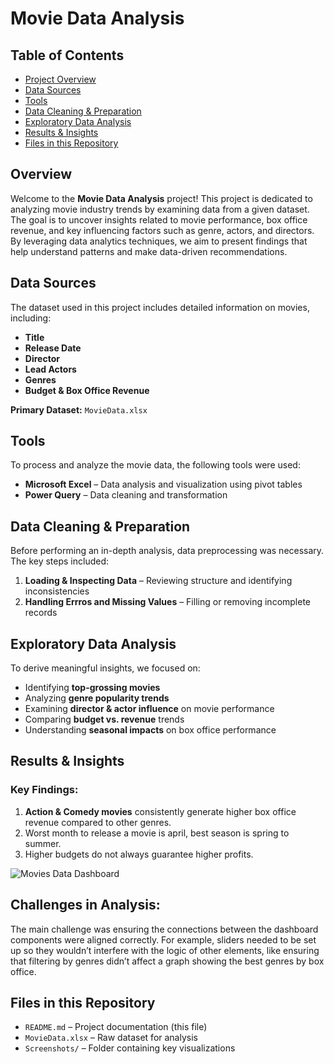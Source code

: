 # Movie Data Analysis

## Table of Contents

- [Project Overview](#overview)
- [Data Sources](#data-sources)
- [Tools](#tools)
- [Data Cleaning & Preparation](#data-cleaning--preparation)
- [Exploratory Data Analysis](#exploratory-data-analysis)
- [Results & Insights](#results--insights)
- [Files in this Repository](#files-in-this-repository)

## Overview

Welcome to the **Movie Data Analysis** project! This project is dedicated to analyzing movie industry trends by examining data from a given dataset. The goal is to uncover insights related to movie performance, box office revenue, and key influencing factors such as genre, actors, and directors. By leveraging data analytics techniques, we aim to present findings that help understand patterns and make data-driven recommendations.

## Data Sources

The dataset used in this project includes detailed information on movies, including:

- **Title**
- **Release Date**
- **Director**
- **Lead Actors**
- **Genres**
- **Budget & Box Office Revenue**

**Primary Dataset:** `MovieData.xlsx`

## Tools 

To process and analyze the movie data, the following tools were used:

- **Microsoft Excel** – Data analysis and visualization using pivot tables
- **Power Query** – Data cleaning and transformation

## Data Cleaning & Preparation

Before performing an in-depth analysis, data preprocessing was necessary. The key steps included:

1. **Loading & Inspecting Data** – Reviewing structure and identifying inconsistencies
2. **Handling Errros and Missing Values** – Filling or removing incomplete records

## Exploratory Data Analysis

To derive meaningful insights, we focused on:

- Identifying **top-grossing movies**
- Analyzing **genre popularity trends**
- Examining **director & actor influence** on movie performance
- Comparing **budget vs. revenue** trends
- Understanding **seasonal impacts** on box office performance

## Results & Insights

### Key Findings:

1. **Action & Comedy movies** consistently generate higher box office revenue compared to other genres.
2. Worst month to release a movie is april, best season is spring to summer.
4. Higher budgets do not always guarantee higher profits.

![Movies Data Dashboard](https://github.com/user-attachments/assets/movies_dashboard.png)

## Challenges in Analysis:

The main challenge was ensuring the connections between the dashboard components were aligned correctly. For example, sliders needed to be set up so they wouldn’t interfere with the logic of other elements, like ensuring that filtering by genres didn’t affect a graph showing the best genres by box office.

## Files in this Repository

- `README.md` – Project documentation (this file)
- `MovieData.xlsx` – Raw dataset for analysis
- `Screenshots/` – Folder containing key visualizations


